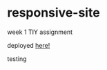 # responsive-site
week 1 TIY assignment

deployed [here!](https://onerous-manager.surge.sh/)

testing